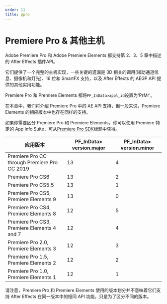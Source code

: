 ```yaml
---
order: 11
title: ppro
---
```


# Premiere Pro & 其他主机

Adobe Premiere Pro 和 Adobe Premiere Elements 都支持第 2、3、5 章中描述的 After Effects 插件API。

它们提供了一个完整的主机实现，一些关键的遗漏是 3D 相关的调用(辅助通道信息、摄像机和灯光)、16 位和 SmartFX 支持，以及 After Effects 的 AEGP API 提供的其他实用功能。

Premiere Pro 和 Premiere Elements 都将`PF_InData>appl_id`设置为'PrMr'。

在本章中，我们将介绍 Premiere Pro 中的 AE API 支持，但一般来说，Premiere Elements 的相应版本中也存在同样的支持。

如果你需要区分 Premiere Pro 和 Premiere Elements，你可以使用 Premiere 特定的 App Info Suite，可从[Premiere Pro SDK](http://ppro-plugin-sdk.aenhancers.com)标题中获得。

| 应用版本 | PF_InData> version.major | PF_InData> version.minor |
| -------------------------------------------- | ---------------------------- | ---------------------------- |
| Premiere Pro CC through Premiere Pro CC 2019 | 13 | 4  |
| Premiere Pro CS6 | 13 | 2  |
| Premiere Pro CS5.5 | 13 | 1  |
| Premiere Pro CS5, Premiere Elements 9  | 13 | 0  |
| Premiere Pro CS4, Premiere Elements 8  | 12 | 5  |
| Premiere Pro CS3, Premiere Elements 4 and 7  | 12 | 4  |
| Premiere Pro 2.0, Premiere Elements 3  | 12 | 3  |
| Premiere Pro 1.5, Premiere Elements 2  | 12 | 2  |
| Premiere Pro 1.0, Premiere Elements 1  | 12 | 1  |

请注意，Premiere Pro 和 Premiere Elements 使用的版本划分并不意味着它们支持 After Effects 在同一版本中的相同 API 功能。只是为了区分不同的版本。
